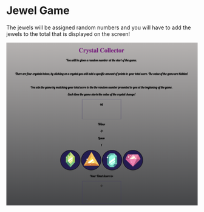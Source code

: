 # Jewel Game
The jewels will be assigned random numbers and you will have to add the jewels to the total that is displayed on the screen!

![Jewel Game](assets/images/jewels.png)
